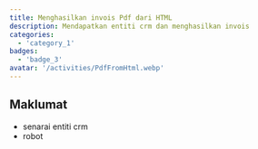 ```yaml
---
title: Menghasilkan invois Pdf dari HTML
description: Mendapatkan entiti crm dan menghasilkan invois
categories: 
  - 'category_1'
badges: 
  - 'badge_3'
avatar: '/activities/PdfFromHtml.webp'
---
```

## Maklumat

- senarai entiti crm
- robot
